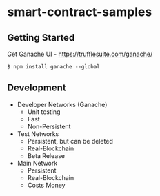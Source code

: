 # smart-contract-samples

## Getting Started

Get Ganache UI - https://trufflesuite.com/ganache/

```
$ npm install ganache --global
```

## Development

- Developer Networks (Ganache)
    - Unit testing
    - Fast
    - Non-Persistent
- Test Networks
    - Persistent, but can be deleted
    - Real-Blockchain
    - Beta Release
- Main Network
    - Persistent
    - Real-Blockchain
    - Costs Money